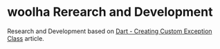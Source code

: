 # woolha Rerearch and Development
Research and Development based on [Dart - Creating Custom Exception Class](https://www.woolha.com/tutorials/dart-creating-custom-exception-class) article.
